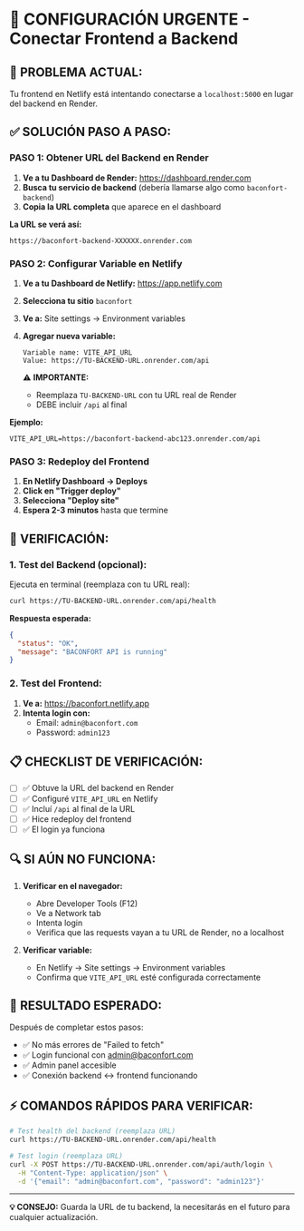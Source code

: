 # 🚨 CONFIGURACIÓN URGENTE - Conectar Frontend a Backend

## 🎯 **PROBLEMA ACTUAL:**
Tu frontend en Netlify está intentando conectarse a `localhost:5000` en lugar del backend en Render.

## ✅ **SOLUCIÓN PASO A PASO:**

### **PASO 1: Obtener URL del Backend en Render**

1. **Ve a tu Dashboard de Render:** https://dashboard.render.com
2. **Busca tu servicio de backend** (debería llamarse algo como `baconfort-backend`)
3. **Copia la URL completa** que aparece en el dashboard

**La URL se verá así:**
```
https://baconfort-backend-XXXXXX.onrender.com
```

### **PASO 2: Configurar Variable en Netlify**

1. **Ve a tu Dashboard de Netlify:** https://app.netlify.com
2. **Selecciona tu sitio** `baconfort` 
3. **Ve a:** Site settings → Environment variables
4. **Agregar nueva variable:**
   ```
   Variable name: VITE_API_URL
   Value: https://TU-BACKEND-URL.onrender.com/api
   ```
   
   ⚠️ **IMPORTANTE:** 
   - Reemplaza `TU-BACKEND-URL` con tu URL real de Render
   - DEBE incluir `/api` al final

**Ejemplo:**
```
VITE_API_URL=https://baconfort-backend-abc123.onrender.com/api
```

### **PASO 3: Redeploy del Frontend**

1. **En Netlify Dashboard → Deploys**
2. **Click en "Trigger deploy"**
3. **Selecciona "Deploy site"**
4. **Espera 2-3 minutos** hasta que termine

## 🧪 **VERIFICACIÓN:**

### **1. Test del Backend (opcional):**
Ejecuta en terminal (reemplaza con tu URL real):
```bash
curl https://TU-BACKEND-URL.onrender.com/api/health
```

**Respuesta esperada:**
```json
{
  "status": "OK",
  "message": "BACONFORT API is running"
}
```

### **2. Test del Frontend:**
1. **Ve a:** https://baconfort.netlify.app
2. **Intenta login con:**
   - Email: `admin@baconfort.com`
   - Password: `admin123`

## 📋 **CHECKLIST DE VERIFICACIÓN:**

- [ ] ✅ Obtuve la URL del backend en Render
- [ ] ✅ Configuré `VITE_API_URL` en Netlify 
- [ ] ✅ Incluí `/api` al final de la URL
- [ ] ✅ Hice redeploy del frontend
- [ ] ✅ El login ya funciona

## 🔍 **SI AÚN NO FUNCIONA:**

1. **Verificar en el navegador:**
   - Abre Developer Tools (F12)
   - Ve a Network tab
   - Intenta login
   - Verifica que las requests vayan a tu URL de Render, no a localhost

2. **Verificar variable:**
   - En Netlify → Site settings → Environment variables
   - Confirma que `VITE_API_URL` esté configurada correctamente

## 🎉 **RESULTADO ESPERADO:**

Después de completar estos pasos:
- ✅ No más errores de "Failed to fetch"
- ✅ Login funcional con admin@baconfort.com
- ✅ Admin panel accesible
- ✅ Conexión backend ↔ frontend funcionando

## ⚡ **COMANDOS RÁPIDOS PARA VERIFICAR:**

```bash
# Test health del backend (reemplaza URL)
curl https://TU-BACKEND-URL.onrender.com/api/health

# Test login (reemplaza URL)
curl -X POST https://TU-BACKEND-URL.onrender.com/api/auth/login \
  -H "Content-Type: application/json" \
  -d '{"email": "admin@baconfort.com", "password": "admin123"}'
```

---

**💡 CONSEJO:** Guarda la URL de tu backend, la necesitarás en el futuro para cualquier actualización.
